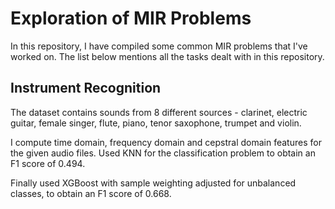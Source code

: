 # Exploration of MIR Problems

In this repository, I have compiled some common MIR problems that I've worked on. The list below mentions all the tasks dealt with in this repository.

## Instrument Recognition

The dataset contains sounds from 8 different sources - clarinet, electric guitar, female singer, flute, piano, tenor saxophone, trumpet and violin. 

I compute time domain, frequency domain and cepstral domain features for the given audio files. Used KNN for the classification problem to obtain an F1 score of 0.494.

Finally used XGBoost with sample weighting adjusted for unbalanced classes, to obtain an F1 score of 0.668.


